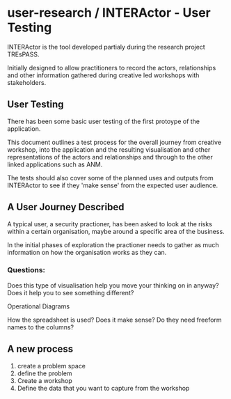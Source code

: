 # user-research / INTERActor - User Testing

INTERActor is the tool developed partialy during the research project TREsPASS.

Initially designed to allow practitioners to record the actors, relationships and other information gathered during creative led workshops with stakeholders.

## User Testing

There has been some basic user testing of the first protoype of the application. 

This document outlines a test process for the overall journey from creative workshop, into the application and the resulting visualisation and other representations of the actors and relationships and through to the other linked applications such as ANM.

The tests should also cover some of the planned uses and outputs from INTERActor to see if they 'make sense' from the expected user audience.

## A User Journey Described

A typical user, a security practioner, has been asked to look at the risks within a certain organisation, maybe around a specific area of the business. 

In the initial phases of exploration the practioner needs to gather as much information on how the organisation works as they can. 

### Questions:

Does this type of visualisation help you move your thinking on in anyway?
Does it help you to see something different?

Operational Diagrams

How the spreadsheet is used?
Does it make sense?
Do they need freeform names to the columns?

## A new process
1. create a problem space
2. define the problem
3. Create a workshop
4. Define the data that you want to capture from the workshop

